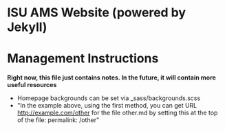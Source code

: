 ISU AMS Website (powered by Jekyll) 
===================================
Management Instructions
=======================

**Right now, this file just contains notes. In the future, it will contain more useful resources**

- Homepage backgrounds can be set via _sass/backgrounds.scss
- "In the example above, using the first method, you can get URL http://example.com/other for the file other.md by setting this at the top of the file:  permalink: /other"